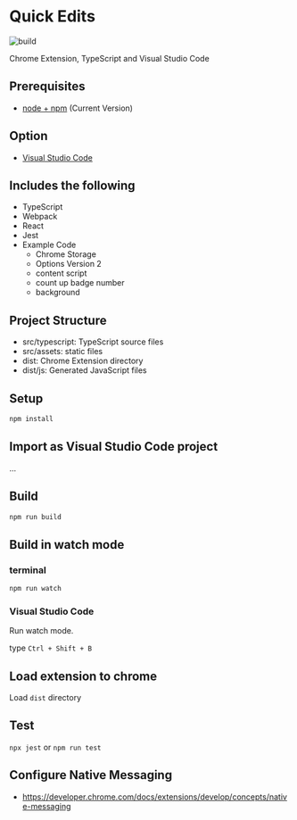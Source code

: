 # Quick Edits

![build](https://github.com/chibat/chrome-extension-typescript-starter/workflows/build/badge.svg)

Chrome Extension, TypeScript and Visual Studio Code

## Prerequisites

* [node + npm](https://nodejs.org/) (Current Version)

## Option

* [Visual Studio Code](https://code.visualstudio.com/)

## Includes the following

* TypeScript
* Webpack
* React
* Jest
* Example Code
  * Chrome Storage
  * Options Version 2
  * content script
  * count up badge number
  * background

## Project Structure

* src/typescript: TypeScript source files
* src/assets: static files
* dist: Chrome Extension directory
* dist/js: Generated JavaScript files

## Setup

```bash
npm install
```

## Import as Visual Studio Code project

...

## Build

```bash
npm run build
```

## Build in watch mode

### terminal

```bash
npm run watch
```

### Visual Studio Code

Run watch mode.

type `Ctrl + Shift + B`

## Load extension to chrome

Load `dist` directory

## Test

`npx jest` or `npm run test`

## Configure Native Messaging

* <https://developer.chrome.com/docs/extensions/develop/concepts/native-messaging>
